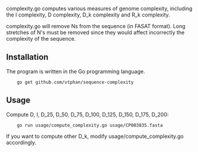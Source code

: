 complexity.go computes various measures of genome complexity, including
the I complexity, D complexity, D_k complexity and R_k complexity.

complexity.go will remove Ns from the sequence (in FASAT format). Long stretches of N's
must be removed since they would affect incorrectly the complexity of the sequence.

## Installation

The program is written in the Go programming language.

```
    go get github.com/vtphan/sequence-complexity
```

## Usage

Compute D, I, D_25, D_50, D_75, D_100, D_125, D_150, D_175, D_200:

```
    go run usage/compute_complexity.go usage/CP003835.fasta
```

If you want to compute other D_k, modify usage/compute_complexity.go accordingly.
